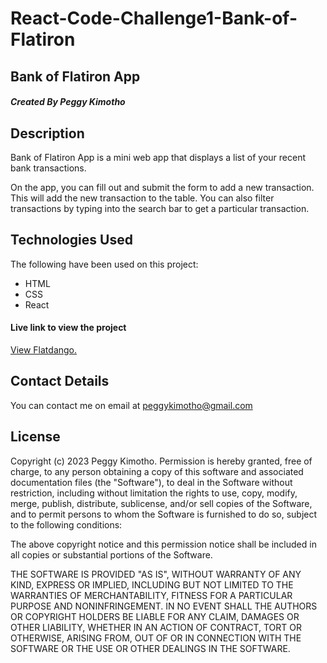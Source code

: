 # React-Code-Challenge1-Bank-of-Flatiron

## Bank of Flatiron App

##### Created By Peggy Kimotho

## Description

Bank of Flatiron App is a mini web app that displays a list of your recent bank transactions. 

On the app, you can fill out and submit the form to add a new transaction. This will add the new transaction to the table. You can also filter transactions by typing into the search bar to get a particular transaction.

## Technologies Used

The following have been used on this project:
- HTML
- CSS
- React

#### Live link to view the project

<a href="https://peggykimotho.github.io/WK3-Code-Challenge/"> View Flatdango.</a>

## Contact Details
You can contact me on email at peggykimotho@gmail.com

## License

Copyright (c) 2023 Peggy Kimotho.
Permission is hereby granted, free of charge, to any person obtaining a copy of this software and associated documentation files (the "Software"), to deal in the Software without restriction, including without limitation the rights to use, copy, modify, merge, publish, distribute, sublicense, and/or sell copies of the Software, and to permit persons to whom the Software is furnished to do so, subject to the following conditions:

The above copyright notice and this permission notice shall be included in all copies or substantial portions of the Software.

THE SOFTWARE IS PROVIDED "AS IS", WITHOUT WARRANTY OF ANY KIND, EXPRESS OR IMPLIED, INCLUDING BUT NOT LIMITED TO THE WARRANTIES OF MERCHANTABILITY, FITNESS FOR A PARTICULAR PURPOSE AND NONINFRINGEMENT. IN NO EVENT SHALL THE AUTHORS OR COPYRIGHT HOLDERS BE LIABLE FOR ANY CLAIM, DAMAGES OR OTHER LIABILITY, WHETHER IN AN ACTION OF CONTRACT, TORT OR OTHERWISE, ARISING FROM, OUT OF OR IN CONNECTION WITH THE SOFTWARE OR THE USE OR OTHER DEALINGS IN THE SOFTWARE.
